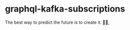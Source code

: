 # graphql-kafka-subscriptions


<!-- INSPIRATIONAL_QUOTE_START -->
The best way to predict the future is to create it.
🧑‍💻,
<!-- INSPIRATIONAL_QUOTE_END -->
